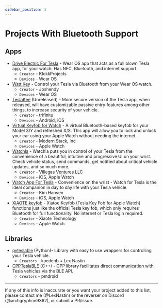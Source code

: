 ```yaml
---
sidebar_position: 5
---
```


# Projects With Bluetooth Support

## Apps

- [Drive Electric For Tesla](https://play.google.com/store/apps/details?id=no.klokkprojects.driveelectricfortesla) - Wear OS app that acts as a full blown Tesla app, for your watch. Has NFC, Bluetooth, and internet support.
  - `Creator` - KlokkProjects
  - `Devices` - Wear OS
- [Watt Key](https://play.google.com/store/apps/details?id=com.joshendy.wattkey) - Control your Tesla via Bluetooth from your Wear OS watch.
  - `Creator` - Joshendy
  - `Devices` - Wear OS
- [TeslaKee](https://www.teslakee.com/) (Unreleased) - More secure version of the Tesla app, when released, will have customizable passive entry features among other things, to increase security of your vehicle.
  - `Creator` - trifinite
  - `Devices` - Android, iOS
- [Virtual Keyfob for Watch](https://apps.apple.com/us/app/virtual-keyfob-for-watch/id6443491799) - A virtual Bluetooth-based keyfob for your Model 3/Y and refreshed X/S. This app will allow you to lock and unlock your car using your Apple Watch without needing the internet.
  - `Creator` - Modern Stack, Inc
  - `Devices` - Apple Watch
- [Watchla](https://watchla.app/) - Watchla puts you in control of your Tesla from the convenience of a beautiful, intuitive and progressive UI on your wrist. Check vehicle status, send commands, get notified about critical vehicle updates, and so much more.
  - `Creator` - Villegas Ventures LLC
  - `Devices` - iOS, Apple Watch
- [Watch App For Tesla](https://www.watchfortesla.com/) - Convenience on the wrist - Watch for Tesla is the ideal companion in day to day life with your Tesla vehicle.
  - `Creator` - Kim Hansen
  - `Devices` - iOS, Apple Watch
- [XIAOTE keyfob](https://apps.apple.com/ie/app/xiaote-keyfob/id1658579911) - Xiatoe Keyfob (Tesla Key Fob for Apple Watch) functions just like the official Tesla key fob, which only requires Bluetooth for full functionality. No internet or Tesla login required.
  - `Creator` - Xiaote Technology
  - `Devices` - Apple Watch

## Libraries

- [pyteslable](https://pypi.org/project/pyteslable/) (Python)- Library with easy to use wrappers for controlling your Tesla vehicle.
  - `Creators` - kaedenb + Lex Nastin
- [CPPTeslaBLE](https://github.com/pmdroid/tesla-ble) (C++) - CPP library facilitates direct communication with Tesla vehicles via the BLE API.
  - `Creators` - pmdroid

---

If any of this info is inaccurate or you want your project added to this list, please contact me (@LexNastin) or the reverser on Discord (@archgryphon9362), or submit a PR/issue.
